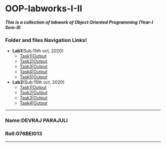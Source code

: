 # OOP-labworks-I-II
***This is a collection of labwork of Object Oriented Programming (Year-I Sem-II)***
### Folder and files Navigation Links!
* **Lab1**(Sub:15th oct, 2020)
  * [Task1](/lab1/task1.c)|[Output](/lab1/Output/task1.jpg)
  * [Task2](/lab1/task2.c)|[Output](/lab1/Output/task2.jpg)
  * [Task3](/lab1/task3.cpp)|[Output](/lab1/Output/task3.jpg)
  * [Task4](/lab1/task4.cpp)|[Output](/lab1/Output/task4.jpg)
  * [Task5](/lab1/task5.cpp)|[Output](/lab1/Output/task5.jpg)
* **Lab2**(Sub:15th oct, 2020)
  * [Task1](/lab2/task1.cpp)|[Output](/lab2/Output/task1.jpg)
  * [Task2](/lab2/task2.cpp)|[Output](/lab2/Output/task2.jpg)
  * [Task3](/lab2/task3.cpp)|[Output](/lab2/Output/task3.jpg)
  * [Task4](/lab2/task4.cpp)|[Output](/lab2/Output/task4.jpg)
  
***
### Name:DEVRAJ PARAJULI
### Roll:076BEI013 
***
